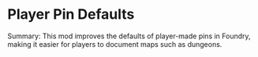 # Player Pin Defaults

Summary: This mod improves the defaults of player-made pins in Foundry, making it easier for players to document maps such as dungeons.
